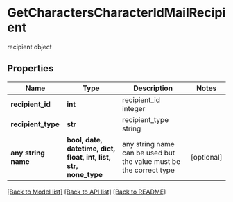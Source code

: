 # GetCharactersCharacterIdMailRecipient

recipient object

## Properties
Name | Type | Description | Notes
------------ | ------------- | ------------- | -------------
**recipient_id** | **int** | recipient_id integer | 
**recipient_type** | **str** | recipient_type string | 
**any string name** | **bool, date, datetime, dict, float, int, list, str, none_type** | any string name can be used but the value must be the correct type | [optional]

[[Back to Model list]](../README.md#documentation-for-models) [[Back to API list]](../README.md#documentation-for-api-endpoints) [[Back to README]](../README.md)


